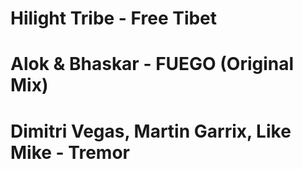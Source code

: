 # Hilight Tribe - Free Tibet
# Alok & Bhaskar - FUEGO (Original Mix)
# Dimitri Vegas, Martin Garrix, Like Mike - Tremor
